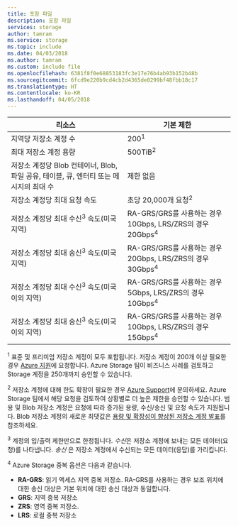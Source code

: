 ```yaml
---
title: 포함 파일
description: 포함 파일
services: storage
author: tamram
ms.service: storage
ms.topic: include
ms.date: 04/03/2018
ms.author: tamram
ms.custom: include file
ms.openlocfilehash: 6381f8f0e68853183fc3e17e76b4ab93b152b48b
ms.sourcegitcommit: 6fcd9e220b9cd4cb2d4365de0299bf48fbb18c17
ms.translationtype: HT
ms.contentlocale: ko-KR
ms.lasthandoff: 04/05/2018
---
```

| 리소스 | 기본 제한 |
| --- | --- |
| 지역당 저장소 계정 수 | 200<sup>1</sup> |
| 최대 저장소 계정 용량 | 500TiB<sup>2</sup> |
| 저장소 계정당 Blob 컨테이너, Blob, 파일 공유, 테이블, 큐, 엔터티 또는 메시지의 최대 수 | 제한 없음 |
| 저장소 계정당 최대 요청 속도 | 초당 20,000개 요청<sup>2</sup> |
| 저장소 계정당 최대 수신<sup>3</sup> 속도(미국 지역) | RA-GRS/GRS를 사용하는 경우 10Gbps, LRS/ZRS의 경우 20Gbps<sup>4</sup> |
| 저장소 계정당 최대 송신<sup>3</sup> 속도(미국 지역) | RA-GRS/GRS를 사용하는 경우 20Gbps, LRS/ZRS의 경우 30Gbps<sup>4</sup> |
| 저장소 계정당 최대 수신<sup>3</sup> 속도(미국 이외 지역) | RA-GRS/GRS를 사용하는 경우 5Gbps, LRS/ZRS의 경우 10Gbps<sup>4</sup> |
| 저장소 계정당 최대 송신<sup>3</sup> 속도(미국 이외 지역) | RA-GRS/GRS를 사용하는 경우 10Gbps, LRS/ZRS의 경우 15Gbps<sup>4</sup> |

<sup>1</sup> 표준 및 프리미엄 저장소 계정이 모두 포함됩니다. 저장소 계정이 200개 이상 필요한 경우 [Azure 지원](https://azure.microsoft.com/support/faq/)에 요청합니다. Azure Storage 팀이 비즈니스 사례를 검토하고 Storage 계정을 250개까지 승인할 수 있습니다. 

<sup>2</sup> 저장소 계정에 대해 한도 확장이 필요한 경우 [Azure Support](https://azure.microsoft.com/support/faq/)에 문의하세요. Azure Storage 팀에서 해당 요청을 검토하여 상황별로 더 높은 제한을 승인할 수 있습니다. 범용 및 Blob 저장소 계정은 요청에 따라 증가된 용량, 수신/송신 및 요청 속도가 지원됩니다. Blob 저장소 계정의 새로운 최댓값은 [용량 및 확장성이 향상된 저장소 계정 발표](https://azure.microsoft.com/blog/announcing-larger-higher-scale-storage-accounts/)를 참조하세요.

<sup>3</sup> 계정의 입/출력 제한만으로 한정됩니다. *수신*은 저장소 계정에 보내는 모든 데이터(요청)를 나타냅니다. *송신* 은 저장소 계정에서 수신되는 모든 데이터(응답)를 가리킵니다.  

<sup>4</sup> Azure Storage 중복 옵션은 다음과 같습니다.
* **RA-GRS**: 읽기 액세스 지역 중복 저장소. RA-GRS를 사용하는 경우 보조 위치에 대한 송신 대상은 기본 위치에 대한 송신 대상과 동일합니다.
* **GRS**: 지역 중복 저장소 
* **ZRS**: 영역 중복 저장소.
* **LRS**: 로컬 중복 저장소 
